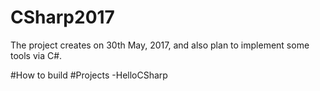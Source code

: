 # CSharp2017
The project creates on 30th May, 2017, and also plan to implement some tools via C#.

#How to build
#Projects
-HelloCSharp
